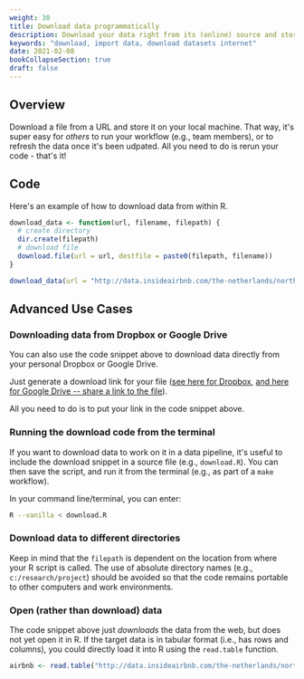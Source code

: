 ```yaml
---
weight: 30
title: Download data programmatically
description: Download your data right from its (online) source and store it locally
keywords: "download, import data, download datasets internet"
date: 2021-02-08
bookCollapseSection: true
draft: false
---
```


## Overview

Download a file from a URL and store it on your local machine. That way, it's super easy for *others* to run your workflow (e.g., team members), or to refresh the data once it's been udpated. All you need to do is rerun your code - that's it!



## Code

Here's an example of how to download data from within R.

```R
download_data <- function(url, filename, filepath) {
  # create directory
  dir.create(filepath)
  # download file
  download.file(url = url, destfile = paste0(filepath, filename))
}

download_data(url = "http://data.insideairbnb.com/the-netherlands/north-holland/amsterdam/2020-12-12/visualisations/reviews.csv", filename = "airbnb_listings.csv", filepath = "data/")
```

## Advanced Use Cases

### Downloading data from Dropbox or Google Drive

You can also use the code snippet above to download data directly from your personal Dropbox or Google Drive.

Just generate a download link for your file ([see here for Dropbox](https://help.dropbox.com/files-folders/share/view-only-access), [and here for Google Drive -- share a link to the file](https://support.google.com/drive/answer/2494822?co=GENIE.Platform%3DDesktop&hl=en#zippy=%2Cshare-a-link-to-the-file)).

All you need to do is to put your link in the code snippet above.

### Running the download code from the terminal

If you want to download data to work on it in a data pipeline, it's useful to include the download snippet in a source file (e.g., `download.R`). You can then save the script, and run it from the terminal (e.g., as part of a `make` workflow).

In your command line/terminal, you can enter:

```bash
R --vanilla < download.R
```


### Download data to different directories

Keep in mind that the `filepath` is dependent on the location from where your R script is called. The use of absolute directory names (e.g., `c:/research/project`) should be avoided so that the code remains portable to other computers and work environments.

### Open (rather than download) data

The code snippet above just *downloads* the data from the web, but does not yet open it in R. If the target data is in tabular format (i.e., has rows and columns), you could directly load it into R using the `read.table` function.

```R
airbnb <- read.table("http://data.insideairbnb.com/the-netherlands/north-holland/amsterdam/2020-12-12/visualisations/reviews.csv", sep = ',', header = TRUE)
```

<!--### See Also
-->
